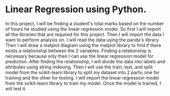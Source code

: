 # Linear Regression using Python.
In this project, I will be finding a student's total marks based on the number of hours he studied using the linear regression model.
So first I will import all the libraries that are required for this project. Then I will import the data I want to perform analysis on. 
I will read the data using the panda's library. Then I will draw a matplot diagram using the matplot library to find if there exists a relationship between the 2 variables.
Finding a relationship is necessary because only then I can use the linear regression model for prediction.
After finding the relationship, I will divide the data into labels and attributes using string indexing.
Then I will use the train, test, and split model from the scikit-learn library to split my dataset into 2 parts, one for training and the other for testing.
I will import the linear regression model from the scikit-learn library to train my model.
Once the model is trained, I will test it.
